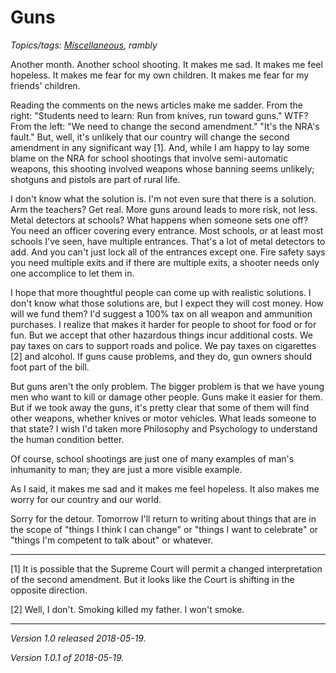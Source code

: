 Guns
====

*Topics/tags: [Miscellaneous](index-misc), rambly*

Another month.  Another school shooting.  It makes me sad.  It makes me
feel hopeless.  It makes me fear for my own children.  It makes me fear
for my friends' children.

Reading the comments on the news articles make me sadder.  From the
right: "Students need to learn: Run from knives, run toward guns."  WTF?
From the left: "We need to change the second amendment."  "It's the
NRA's fault."  But, well, it's unlikely that our country will change the
second amendment in any significant way [1].  And, while I am happy to lay
some blame on the NRA for school shootings that involve semi-automatic
weapons, this shooting involved weapons whose banning seems unlikely;
shotguns and pistols are part of rural life.

I don't know what the solution is.  I'm not even sure that there is a
solution.  Arm the teachers?  Get real.  More guns around leads to more
risk, not less.  Metal detectors at schools?  What happens when someone
sets one off?  You need an officer covering every entrance.  Most schools,
or at least most schools I've seen, have multiple entrances.  That's a lot
of metal detectors to add.  And you can't just lock all of the entrances
except one.  Fire safety says you need multiple exits and if there are
multiple exits, a shooter needs only one accomplice to let them in.

I hope that more thoughtful people can come up with realistic solutions.
I don't know what those solutions are, but I expect they will cost
money.  How will we fund them?  I'd suggest a 100% tax on all weapon and
ammunition purchases.  I realize that makes it harder for people to shoot
for food or for fun.  But we accept that other hazardous things incur
additional costs.  We pay taxes on cars to support roads and police.
We pay taxes on cigarettes [2] and alcohol.  If guns cause problems,
and they do, gun owners should foot part of the bill.

But guns aren't the only problem.  The bigger problem is that we have
young men who want to kill or damage other people.  Guns make it easier
for them.  But if we took away the guns, it's pretty clear that some
of them will find other weapons, whether knives or motor vehicles.
What leads someone to that state?  I wish I'd taken more Philosophy and
Psychology to understand the human condition better.

Of course, school shootings are just one of many examples of man's
inhumanity to man; they are just a more visible example.

As I said, it makes me sad and it makes me feel hopeless.  It also makes
me worry for our country and our world.

Sorry for the detour.  Tomorrow I'll return to writing about things that
are in the scope of "things I think I can change" or "things I want to
celebrate" or "things I'm competent to talk about" or whatever.

---

[1] It is possible that the Supreme Court will permit a changed
interpretation of the second amendment.  But it looks like the Court
is shifting in the opposite direction.

[2] Well, I don't.  Smoking killed my father.  I won't smoke.

---

*Version 1.0 released 2018-05-19.*

*Version 1.0.1 of 2018-05-19.*
